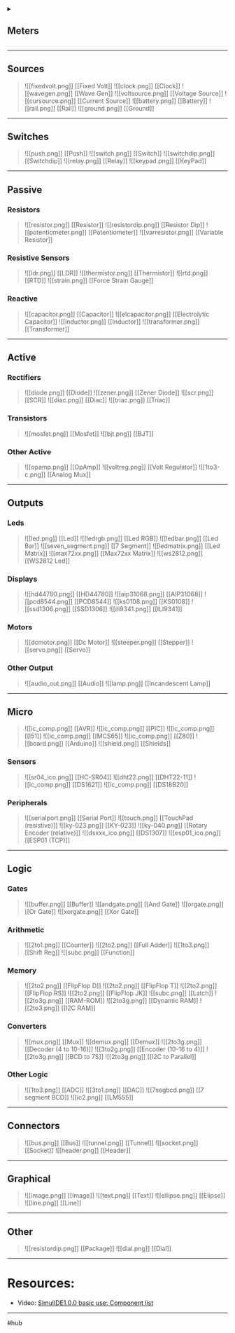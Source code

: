 <details>
<summary><h2>Meters</h2></summary>
+ ![[probe.png]] [[Probe]]
+ ![[voltmeter.png]] [[Voltmeter]]
+ ![[ampmeter.png]] [[Ampmeter]]
+ ![[freqmeter.png]] [[Freqmeter]]
+ ![[oscope.png]] [[Oscilloscope]]
+ ![[lanalizer.png]] [[Logic Analyzer]]
</details>

---
## Sources
> ![[fixedvolt.png]] [[Fixed Volt]]
> ![[clock.png]] [[Clock]]
> ![[wavegen.png]] [[Wave Gen]]
> ![[voltsource.png]] [[Voltage Source]]
> ![[cursource.png]] [[Current Source]]
> ![[battery.png]] [[Battery]]
> ![[rail.png]] [[Rail]]
> ![[ground.png]] [[Ground]]
---
## Switches
> ![[push.png]] [[Push]]
> ![[switch.png]] [[Switch]]
> ![[switchdip.png]] [[Switchdip]]
> ![[relay.png]] [[Relay]]
> ![[keypad.png]] [[KeyPad]]
---
## Passive
   ### Resistors
   > ![[resistor.png]] [[Resistor]]
   > ![[resistordip.png]] [[Resistor Dip]]
   > ![[potentiometer.png]] [[Potentiometer]]
   > ![[varresistor.png]] [[Variable Resistor]]
   ### Resistive Sensors
   > ![[ldr.png]] [[LDR]]
   > ![[thermistor.png]] [[Thermistor]]
   > ![[rtd.png]] [[RTD]]
   > ![[strain.png]] [[Force Strain Gauge]]
   ### Reactive
   > ![[capacitor.png]] [[Capacitor]]
   > ![[elcapacitor.png]] [[Electrolytic Capacitor]]
   > ![[inductor.png]] [[Inductor]]
   > ![[transformer.png]] [[Transformer]]
---
## Active
   ### Rectifiers
   > ![[diode.png]] [[Diode]]
   > ![[zener.png]] [[Zener Diode]]
   > ![[scr.png]] [[SCR]]
   > ![[diac.png]] [[Diac]]
   > ![[triac.png]] [[Triac]]
   ### Transistors
   > ![[mosfet.png]] [[Mosfet]]
   > ![[bjt.png]] [[BJT]]
   ### Other Active
   > ![[opamp.png]] [[OpAmp]]
   > ![[voltreg.png]] [[Volt Regulator]]
   > ![[1to3-c.png]] [[Analog Mux]]
---
## Outputs
   ### Leds
   > ![[led.png]] [[Led]]
   > ![[ledrgb.png]] [[Led RGB]]
   > ![[ledbar.png]] [[Led Bar]]
   > ![[seven_segment.png]] [[7 Segment]]
   > ![[ledmatrix.png]] [[Led Matrix]]
   > ![[max72xx.png]] [[Max72xx Matrix]]
   > ![[ws2812.png]] [[WS2812 Led]]
   ### Displays
   > ![[hd44780.png]] [[HD44780]]
   > ![[aip31068.png]] [[AIP31068]]
   > ![[pcd8544.png]] [[PCD8544]]
   > ![[ks0108.png]] [[KS0108]]
   > ![[ssd1306.png]] [[SSD1306]]
   > ![[ili9341.png]] [[ILI9341]]
   ### Motors
   > ![[dcmotor.png]] [[Dc Motor]]
   > ![[steeper.png]] [[Stepper]]
   > ![[servo.png]] [[Servo]]
   ### Other Output
   > ![[audio_out.png]] [[Audio]]
   > ![[lamp.png]] [[Incandescent Lamp]]
---
## Micro
   > ![[ic_comp.png]] [[AVR]]
   > ![[ic_comp.png]] [[PIC]]
   > ![[ic_comp.png]] [[I51]]
   > ![[ic_comp.png]] [[MCS65]]
   > ![[ic_comp.png]] [[Z80]]
   > ![[board.png]] [[Arduino]]
   > ![[shield.png]] [[Shields]]
   ### Sensors
   > ![[sr04_ico.png]] [[HC-SR04]]
   > ![[dht22.png]] [[DHT22-11]]
   > ![[ic_comp.png]] [[DS1621]]
   > ![[ic_comp.png]] [[DS18B20]]
   ### Peripherals
   > ![[serialport.png]] [[Serial Port]]
   > ![[touch.png]] [[TouchPad (resistive)]]
   > ![[ky-023.png]] [[KY-023]]
   > ![[ky-040.png]] [[Rotary Encoder (relative)]]
   > ![[dsxxx_ico.png]] [[DS1307]]
   > ![[esp01_ico.png]] [[ESP01 (TCP)]]
---
## Logic
### Gates
> ![[buffer.png]] [[Buffer]]
> ![[andgate.png]] [[And Gate]]
> ![[orgate.png]] [[Or Gate]]
> ![[xorgate.png]] [[Xor Gate]]
### Arithmetic
> ![[2to1.png]] [[Counter]]
> ![[2to2.png]] [[Full Adder]]
> ![[1to3.png]] [[Shift Reg]]
> ![[subc.png]] [[Function]]
### Memory
> ![[2to2.png]] [[FlipFlop D]]
> ![[2to2.png]] [[FlipFlop T]]
> ![[2to2.png]] [[FlipFlop RS]]
> ![[2to2.png]] [[FlipFlop JK]]
> ![[subc.png]] [[Latch]]
> ![[2to3g.png]] [[RAM-ROM]]
> ![[2to3g.png]] [[Dynamic RAM]]
> ![[2to3.png]] [[I2C RAM]]
### Converters
> ![[mux.png]] [[Mux]]
> ![[demux.png]] [[Demux]]
> ![[2to3g.png]] [[Decoder (4 to 10-16)]]
> ![[3to2g.png]] [[Encoder (10-16 to 4)]]
> ![[2to3g.png]] [[BCD to 7S]]
> ![[2to3g.png]] [[I2C to Parallel]]
### Other Logic
> ![[1to3.png]] [[ADC]]
> ![[3to1.png]] [[DAC]]
> ![[7segbcd.png]] [[7 segment BCD]]
> ![[ic2.png]] [[LM555]]
---
## Connectors
> ![[bus.png]] [[Bus]]
> ![[tunnel.png]] [[Tunnel]]
> ![[socket.png]] [[Socket]]
> ![[header.png]] [[Header]]
---
## Graphical
> ![[image.png]] [[Image]]
> ![[text.png]] [[Text]]
> ![[ellipse.png]] [[Elipse]]
> ![[line.png]] [[Line]]
---
## Other
> ![[resistordip.png]] [[Package]]
> ![[dial.png]] [[Dial]]

---

# Resources:

- Video: [SimulIDE1.0.0 basic use: Component list](https://www.youtube.com/watch?v=E9PQUgfZEjU)

---

#hub